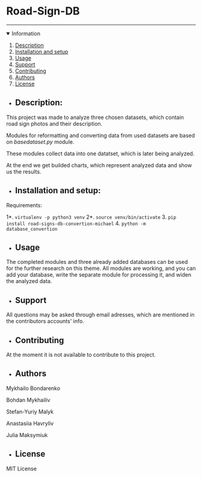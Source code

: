 # **Road-Sign-DB**

<hr/>

<details open="open">
  <summary>Information</summary>
  <ol>
    <li><a href="#description">Description</a></li>
    <li><a href="#installation-and-setup">Installation and setup</a></li>
    <li><a href="#usage">Usage</a></li>
    <li><a href="#support">Support</a></li>
    <li><a href="#contributing">Contributing</a></li>
    <li><a href="#authors">Authors</a></li>
    <li><a href="#license">License</a></li>
  </ol>
</details>


- ## Description:

This project was made to analyze three chosen datasets, which contain road sign photos and their description.

Modules for reformatting and converting data from used datasets are based on _basedataset.py_ module.

These modules collect data into one datatset, which is later being analyzed.

At the end we get builded charts, which represent analyzed data and show us the results.

- ## Installation and setup:

Requirements:

1*. ```virtualenv -p python3 venv```
2*. ```source venv/bin/activate```
3. ```pip install road-signs-db-convertion-michael```
4. ```python -m database_convertion```

- ## Usage 

The completed modules and three already added databases can be used for the further research on this theme. All modules are working, and you can add your database, write the separate module for processing it, and widen the analyzed data.

- ## Support

All questions may be asked through email adresses, which are mentioned in the contributors accounts' info. 

- ## Contributing

At the moment it is not available to contribute to this project.

- ## Authors

Mykhailo Bondarenko

Bohdan Mykhailiv

Stefan-Yuriy Malyk

Anastasiia Havryliv 

Julia Maksymiuk

- ## License

MIT License
